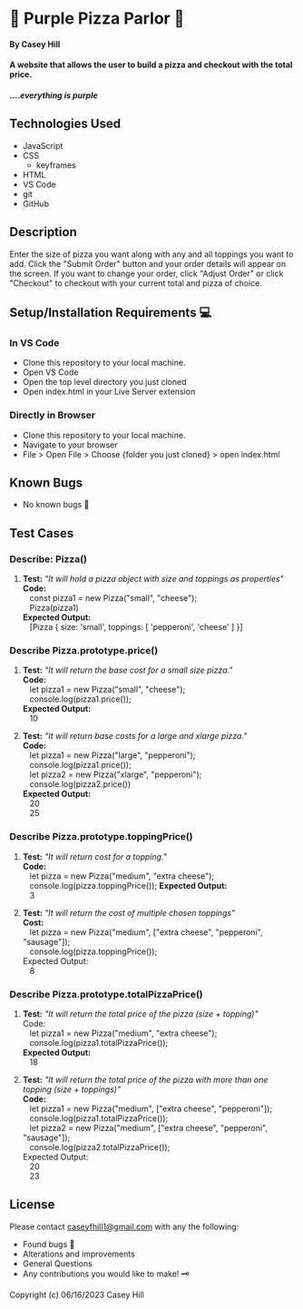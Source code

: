 # &#x1F355; **Purple Pizza Parlor** &#x1F355;

#### **By Casey Hill**

#### A website that allows the user to build a pizza and checkout with the total price.

#### ...._everything is purple_

## **Technologies Used**

- JavaScript
- CSS
  - keyframes
- HTML
- VS Code
- git
- GitHub

## **Description**

Enter the size of pizza you want along with any and all toppings you want to add. Click the "Submit Order" button and your order details will appear on the screen. If you want to change your order, click "Adjust Order" or click "Checkout" to checkout with your current total and pizza of choice.

## **Setup/Installation Requirements** &#x1F4BB;

### **In VS Code**

- Clone this repository to your local machine.
- Open VS Code
- Open the top level directory you just cloned
- Open index.html in your Live Server extension

### **Directly in Browser**

- Clone this repository to your local machine.
- Navigate to your browser
- File > Open File > Choose {folder you just cloned} > open index.html

## **Known Bugs**

- No known bugs &#x1F997;

## **Test Cases**

### Describe: Pizza()

1. **Test:** _"It will hold a pizza object with size and toppings as properties"_<br>
   **Code:**<br>
   &nbsp;&nbsp;&nbsp;const pizza1 = new Pizza("small", "cheese");<br>
   &nbsp;&nbsp;&nbsp;Pizza(pizza1)<br>
   **Expected Output:**<br>
   &nbsp;&nbsp;&nbsp;[Pizza { size: 'small', toppings: [ 'pepperoni', 'cheese' ] }]<br>

### Describe Pizza.prototype.price()

1. **Test:** _"It will return the base cost for a small size pizza."_<br>
   **Code:**<br>
   &nbsp;&nbsp;&nbsp;let pizza1 = new Pizza("small", "cheese");<br>
   &nbsp;&nbsp;&nbsp;console.log(pizza1.price());<br>
   **Expected Output:**<br>
   &nbsp;&nbsp;&nbsp;10<br>

2. **Test:** _"It will return base costs for a large and xlarge pizza."_<br>
   **Code:**<br>
   &nbsp;&nbsp;&nbsp;let pizza1 = new Pizza("large", "pepperoni");<br>
   &nbsp;&nbsp;&nbsp;console.log(pizza1.price());<br>
   &nbsp;&nbsp;&nbsp;let pizza2 = new Pizza("xlarge", "pepperoni");<br>
   &nbsp;&nbsp;&nbsp;console.log(pizza2.price())<br>
   **Expected Output:**<br>
   &nbsp;&nbsp;&nbsp;20<br>
   &nbsp;&nbsp;&nbsp;25<br>

### Describe Pizza.prototype.toppingPrice()

1. **Test:** _"It will return cost for a topping."_<br>
   **Code:**<br>
   &nbsp;&nbsp;&nbsp;let pizza = new Pizza("medium", "extra cheese");
   &nbsp;&nbsp;&nbsp;console.log(pizza.toppingPrice());
   **Expected Output:**<br>
   &nbsp;&nbsp;&nbsp;3<br>

2. **Test:** _"It will return the cost of multiple chosen toppings"_<br>
   **Cost:**<br>
   &nbsp;&nbsp;&nbsp;let pizza = new Pizza("medium", ["extra cheese", "pepperoni", "sausage"]);<br>
   &nbsp;&nbsp;&nbsp;console.log(pizza.toppingPrice());<br>
   Expected Output:<br>
   &nbsp;&nbsp;&nbsp;8<br>

### Describe Pizza.prototype.totalPizzaPrice()

1. **Test:** _"It will return the total price of the pizza (size + topping)"_<br>
   Code:<br>
   &nbsp;&nbsp;&nbsp;let pizza1 = new Pizza("medium", "extra cheese");<br>
   &nbsp;&nbsp;&nbsp;console.log(pizza1.totalPizzaPrice());<br>
   **Expected Output:**<br>
   &nbsp;&nbsp;&nbsp;18<br>

2. **Test:** _"It will return the total price of the pizza with more than one topping (size + toppings)"_<br>
   **Code:**<br>
   &nbsp;&nbsp;&nbsp;let pizza1 = new Pizza("medium", ["extra cheese", "pepperoni"]);<br>
   &nbsp;&nbsp;&nbsp;console.log(pizza1.totalPizzaPrice());<br>
   &nbsp;&nbsp;&nbsp;let pizza2 = new Pizza("medium", ["extra cheese", "pepperoni", "sausage"]);<br>
   &nbsp;&nbsp;&nbsp;console.log(pizza2.totalPizzaPrice());<br>
   Expected Output:<br>
   &nbsp;&nbsp;&nbsp;20<br>
   &nbsp;&nbsp;&nbsp;23<br>

## License

Please contact caseyfhill1@gmail.com with any the following:

- Found bugs &#x1F41E;
- Alterations and improvements
- General Questions
- Any contributions you would like to make! &#x1F5DD;

Copyright (c) 06/16/2023 Casey Hill
